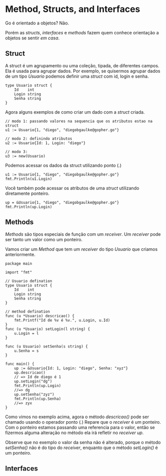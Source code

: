 # Method, Structs, and Interfaces

Go é orientado a objetos? Não.

Porém as *structs*, *interfaces* e *methods* fazem quem conhece orientação a objetos se sentir _em casa_.

## Struct

A struct é um agrupamento ou uma coleção, tipada, de diferentes campos. Ela é usada para agrupar dados. Por exemplo, se quisermos agrupar dados de um tipo *Usuario* podemos definir uma *struct* com id, login e senha.

```golang
type Usuario struct {
	Id    int
	Login string
	Senha string
}
```

Agora alguns exemplos de como criar um dado com a *struct* criada.

```golang
// modo 1: passando valores na sequencia que os atributos estao na struct
u1 := Usuario{1, "diego", "diegobgaulke@gopher.go"}

// modo 2: definindo atributos
u2 := Usuario{Id: 1, Login: "diego"}

// modo 3:
u3 := new(Usuario)
```

Podemos acessar os dados da struct utilizando ponto (.)

```golang
u1 := Usuario{1, "diego", "diegobgaulke@gopher.go"}
fmt.Println(u1.Login)
```

Você também pode acessar os atributos de uma *struct* utilizando diretamente ponteiro.

```golang
up = &Usuario{1, "diego", "diegobgaulke@gopher.go"}
fmt.Println(up.Login)
```

## Methods

*Methods*  são tipos especiais de função com um *receiver*. Um *receiver* pode ser tanto um valor como um ponteiro.

Vamos criar um *Method* que tem um *receiver* do tipo *Usuario* que criamos anteriormente.

```golang
package main

import "fmt"

// Usuario defination
type Usuario struct {
	Id    int
	Login string
	Senha string
}

// method defination
func (u *Usuario) descricao() {
	fmt.Printf("Id de %v é %v.", u.Login, u.Id)
}
func (u *Usuario) setLogin(l string) {
	u.Login = l
}

func (u Usuario) setSenha(s string) {
	u.Senha = s
}

func main() {
	up := &Usuario{Id: 1, Login: "diego", Senha: "xyz"}
	up.descricao()
	// => Id de diego é 1
	up.setLogin("dg")
	fmt.Println(up.Login)
	//=> dg
	up.setSenha("zyz")
	fmt.Println(up.Senha)
	//=> zyx
}
```

Como vimos no exemplo acima, agora o método *descricao()* pode ser chamado usando o operador ponto (*.*)
Repare que o *receiver* é um ponteiro. Com o ponteiro estamos passando uma referencia para o valor, então se fizermos alguma alteração no método ela irá refletir no *receiver* *up*.

Observe que no exemplo o valor da senha não é alterado, porque o método *setSenha()* não é do tipo do *receiver*, enquanto que o método *setLogin()* é um ponteiro.

## Interfaces

